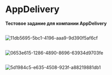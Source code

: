 # AppDelivery
<b> Тестовое задание для компании AppDelivery </b>
## 
![11db5695-5bc1-4196-aaa9-9d390f5af6cf](https://github.com/lobovwva/AppDelivery/assets/108718603/9d01e8f4-1b54-4f55-a021-013b27c5fae5)
##
![0653e615-1286-4890-8696-63934d9703fe](https://github.com/lobovwva/AppDelivery/assets/108718603/3c92bcfe-f980-4be1-88d2-d9f0e106377e)
##
![5d1984c5-e635-4508-923f-a88219881db1](https://github.com/lobovwva/AppDelivery/assets/108718603/a6d13cab-0d51-431e-af79-bf3a0159bc9e)
